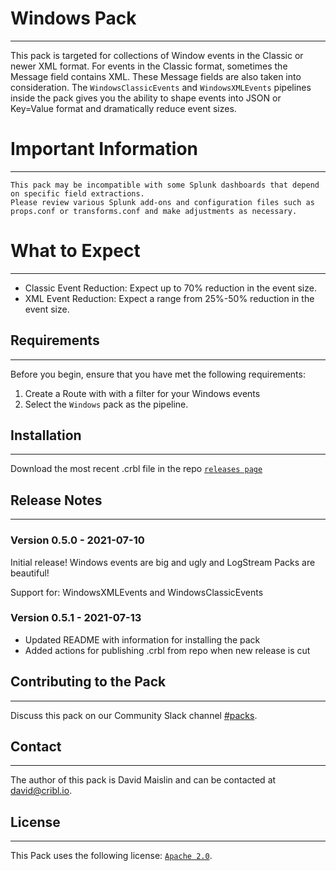# Windows Pack
----
This pack is targeted for collections of Window events in the Classic or newer XML format. For events in the Classic format, sometimes the Message field contains XML.  These Message fields are also taken into consideration.  The `WindowsClassicEvents` and `WindowsXMLEvents` pipelines inside the pack gives you the ability to shape events into JSON or Key=Value format and dramatically reduce event sizes.

# Important Information
---
```
This pack may be incompatible with some Splunk dashboards that depend on specific field extractions.
Please review various Splunk add-ons and configuration files such as props.conf or transforms.conf and make adjustments as necessary.
```

# What to Expect
---
* Classic Event Reduction:  Expect up to 70% reduction in the event size.
* XML Event Reduction:  Expect a range from 25%-50% reduction in the event size.

## Requirements
---
Before you begin, ensure that you have met the following requirements:

1. Create a Route with with a filter for your Windows events
2. Select the `Windows` pack as the pipeline.

## Installation
---
Download the most recent .crbl file in the repo [`releases page`](https://github.com/criblpacks/cribl-windows-events/releases)

## Release Notes
---
### Version 0.5.0 - 2021-07-10
Initial release! Windows events are big and ugly and LogStream Packs are beautiful!

Support for: WindowsXMLEvents and WindowsClassicEvents

### Version 0.5.1 - 2021-07-13
- Updated README with information for installing the pack
- Added actions for publishing .crbl from repo when new release is cut


## Contributing to the Pack
---
Discuss this pack on our Community Slack channel [#packs](https://cribl-community.slack.com/archives/C021UP7ETM3).

## Contact
---
The author of this pack is David Maislin and can be contacted at <david@cribl.io>.

## License
---
This Pack uses the following license: [`Apache 2.0`](https://github.com/criblio/appscope/blob/master/LICENSE).
